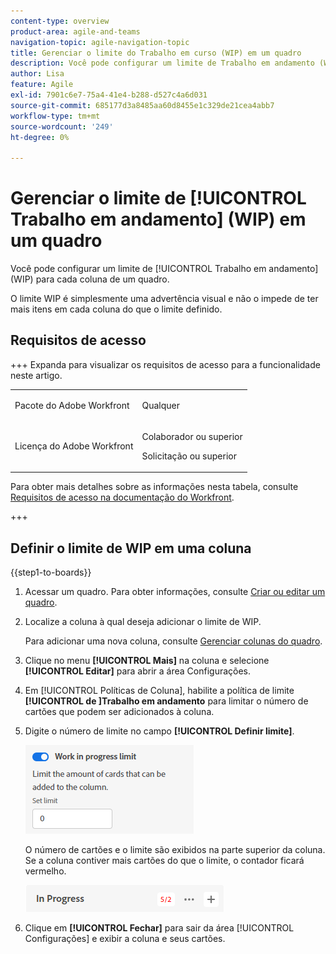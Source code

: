 ```yaml
---
content-type: overview
product-area: agile-and-teams
navigation-topic: agile-navigation-topic
title: Gerenciar o limite do Trabalho em curso (WIP) em um quadro
description: Você pode configurar um limite de Trabalho em andamento (WIP) para cada coluna de um quadro.
author: Lisa
feature: Agile
exl-id: 7901c6e7-75a4-41e4-b288-d527c4a6d031
source-git-commit: 685177d3a8485aa60d8455e1c329de21cea4abb7
workflow-type: tm+mt
source-wordcount: '249'
ht-degree: 0%

---
```


# Gerenciar o limite de [!UICONTROL Trabalho em andamento] (WIP) em um quadro

Você pode configurar um limite de [!UICONTROL Trabalho em andamento] (WIP) para cada coluna de um quadro.

O limite WIP é simplesmente uma advertência visual e não o impede de ter mais itens em cada coluna do que o limite definido.

## Requisitos de acesso

+++ Expanda para visualizar os requisitos de acesso para a funcionalidade neste artigo.

<table style="table-layout:auto"> 
 <col> 
 <col> 
 <tbody> 
  <tr> 
   <td role="rowheader">Pacote do Adobe Workfront</td> 
   <td> <p>Qualquer</p> </td> 
  </tr> 
  <tr> 
   <td role="rowheader">Licença do Adobe Workfront</td> 
   <td> 
   <p>Colaborador ou superior</p> 
   <p>Solicitação ou superior</p>
   </td> 
  </tr> 
 </tbody> 
</table>

Para obter mais detalhes sobre as informações nesta tabela, consulte [Requisitos de acesso na documentação do Workfront](/help/quicksilver/administration-and-setup/add-users/access-levels-and-object-permissions/access-level-requirements-in-documentation.md).

+++

## Definir o limite de WIP em uma coluna

{{step1-to-boards}}

1. Acessar um quadro. Para obter informações, consulte [Criar ou editar um quadro](../../agile/get-started-with-boards/create-edit-board.md).
1. Localize a coluna à qual deseja adicionar o limite de WIP.

   Para adicionar uma nova coluna, consulte [Gerenciar colunas do quadro](/help/quicksilver/agile/get-started-with-boards/manage-board-columns.md).

1. Clique no menu **[!UICONTROL Mais]** na coluna e selecione **[!UICONTROL Editar]** para abrir a área Configurações.
1. Em [!UICONTROL Políticas de Coluna], habilite a política de limite **[!UICONTROL de ]Trabalho em andamento** para limitar o número de cartões que podem ser adicionados à coluna.
1. Digite o número de limite no campo **[!UICONTROL Definir limite]**.

   ![Limite de WIP para a coluna](assets/boards-wip-limit-in-column.png)

   O número de cartões e o limite são exibidos na parte superior da coluna. Se a coluna contiver mais cartões do que o limite, o contador ficará vermelho.

   ![Contador de limite de WIP](assets/boards-wip-limit-counter.png)

1. Clique em **[!UICONTROL Fechar]** para sair da área [!UICONTROL Configurações] e exibir a coluna e seus cartões.
